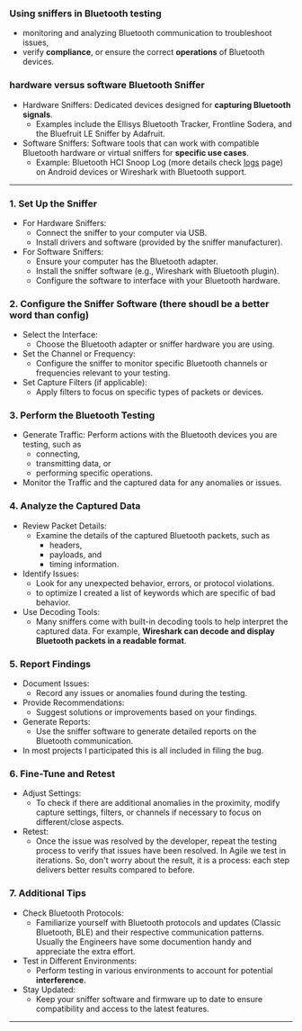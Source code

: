 ### Using sniffers in Bluetooth testing 

* monitoring and analyzing Bluetooth communication to troubleshoot issues,
* verify **compliance**, or ensure the correct **operations** of Bluetooth devices. 

### hardware versus software Bluetooth Sniffer

  * Hardware Sniffers: Dedicated devices designed for **capturing Bluetooth signals**. 
    * Examples include the Ellisys Bluetooth Tracker, Frontline Sodera, and the Bluefruit LE Sniffer by Adafruit.
  * Software Sniffers: Software tools that can work with compatible Bluetooth hardware or virtual sniffers for **specific use cases**. 
    * Example: Bluetooth HCI Snoop Log (more details check [logs](https://trumpfheller.github.io/testing/bt_logs.html) page) on Android devices or Wireshark with Bluetooth support.

---

### 1. Set Up the Sniffer
  * For Hardware Sniffers:
    * Connect the sniffer to your computer via USB.
    * Install drivers and software (provided by the sniffer manufacturer).
  * For Software Sniffers:
    * Ensure your computer has the Bluetooth adapter.
    * Install the sniffer software (e.g., Wireshark with Bluetooth plugin).
    * Configure the software to interface with your Bluetooth hardware.

### 2. Configure the Sniffer Software (there shoudl be a better word than config)
  * Select the Interface: 
    * Choose the Bluetooth adapter or sniffer hardware you are using.
  * Set the Channel or Frequency: 
    * Configure the sniffer to monitor specific Bluetooth channels or frequencies relevant to your testing.
  * Set Capture Filters (if applicable): 
    * Apply filters to focus on specific types of packets or devices.

### 3. Perform the Bluetooth Testing
  * Generate Traffic: Perform actions with the Bluetooth devices you are testing, such as
    * connecting,
    * transmitting data, or
    * performing specific operations.
  * Monitor the Traffic and the captured data for any anomalies or issues.

### 4. Analyze the Captured Data
  * Review Packet Details: 
    * Examine the details of the captured Bluetooth packets, such as
      * headers,
      * payloads, and
      * timing information.
  * Identify Issues: 
    * Look for any unexpected behavior, errors, or protocol violations.
    * to optimize I created a list of keywords which are specific of bad behavior.
  * Use Decoding Tools: 
    * Many sniffers come with built-in decoding tools to help interpret the captured data. For example, **Wireshark can decode and display Bluetooth packets in a readable format**.

### 5. Report Findings
  * Document Issues: 
    * Record any issues or anomalies found during the testing.
  * Provide Recommendations: 
    * Suggest solutions or improvements based on your findings.
  * Generate Reports: 
    * Use the sniffer software to generate detailed reports on the Bluetooth communication.
  * In most projects I participated this is all included in filing the bug. 

### 6. Fine-Tune and Retest
  * Adjust Settings: 
    * To check if there are additional anomalies in the proximity, modify capture settings, filters, or channels if necessary to focus on different/close aspects.
  * Retest: 
    * Once the issue was resolved by the developer, repeat the testing process to verify that issues have been resolved. In Agile we test in iterations. So, don't worry about the result, it is a process: each step delivers better results compared to before.

### 7. Additional Tips
  * Check Bluetooth Protocols: 
    * Familiarize yourself with Bluetooth protocols and updates (Classic Bluetooth, BLE) and their respective communication patterns. Usually the Engineers have some documention handy and appreciate the extra effort.
  * Test in Different Environments: 
    * Perform testing in various environments to account for potential **interference**.
  * Stay Updated: 
    * Keep your sniffer software and firmware up to date to ensure compatibility and access to the latest features.

---
